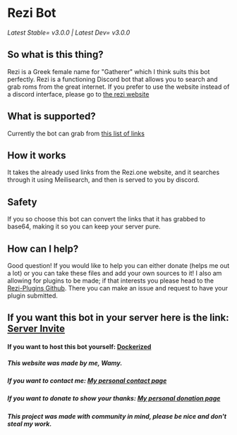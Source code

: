 # Rezi Bot

*Latest Stable= v3.0.0 |
Latest Dev= v3.0.0*

## So what is this thing?
Rezi is a Greek female name for "Gatherer" which I think suits this bot perfectly. Rezi is a functioning Discord bot that allows you to search and grab roms from the great internet. If you prefer to use the website instead of a discord interface, please go to [the rezi website](https://github.com/Wamy-Dev/ReziWebsite)

## What is supported?
Currently the bot can grab from [this list of links](https://github.com/Wamy-Dev/ReziWebsite/wiki)

## How it works
It takes the already used links from the Rezi.one website, and it searches through it using Meilisearch, and then is served to you by discord.

## Safety
If you so choose this bot can convert the links that it has grabbed to base64, making it so you can keep your server pure.

## How can I help?
Good question! If you would like to help you can either donate (helps me out a lot) or you can take these files and add your own sources to it! I also am allowing for plugins to be made; if that interests you please head to the [Rezi-Plugins Github](https://github.com/Wamy-Dev/Rezi-Plugins). There you can make an issue and request to have your plugin submitted.

## If you want this bot in your server here is the link: [Server Invite](https://discord.com/oauth2/authorize?client_id=796909768940978186&permissions=523328&scope=bot)
#### If you want to host this bot yourself: [Dockerized](https://hub.docker.com/repository/docker/reziproject/rezibot)

##### This website was made by me, Wamy.
##### If you want to contact me: [My personal contact page](https://homeonacloud.com/pages/contactme.html)
##### If you want to donate to show your thanks: [My personal donation page](https://homeonacloud.com/pages/donate.html)
##### This project was made with community in mind, please be nice and don't steal my work.




